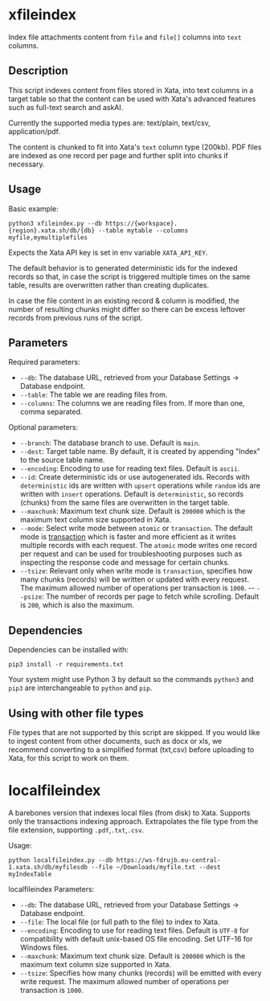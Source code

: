 # xfileindex

Index file attachments content from `file` and `file[]` columns into `text` columns.

## Description

This script indexes content from files stored in Xata, into text columns in a target table so that the content can be used with Xata's advanced features such as full-text search and askAI.

Currently the supported media types are: text/plain, text/csv, application/pdf.

The content is chunked to fit into Xata's `text` column type (200kb). PDF files are indexed as one record per page and further split into chunks if necessary.

## Usage

Basic example:

```
python3 xfileindex.py --db https://{workspace}.{region}.xata.sh/db/{db} --table mytable --columns myfile,mymultiplefiles
```

Expects the Xata API key is set in env variable `XATA_API_KEY`.

The default behavior is to generated deterministic ids for the indexed records so that, in case the script is triggered multiple times on the same table, results are overwritten rather than creating duplicates.

In case the file content in an existing record & column is modified, the number of resulting chunks might differ so there can be excess leftover records from previous runs of the script.

## Parameters

Required parameters:
- `--db`: The database URL, retrieved from your Database Settings -> Database endpoint.
- `--table`: The table we are reading files from.
- `--columns`: The columns we are reading files from. If more than one, comma separated.

Optional parameters:
- `--branch`: The database branch to use. Default is `main`.
- `--dest`: Target table name. By default, it is created by appending "Index" to the source table name.
- `--encoding`: Encoding to use for reading text files. Default is `ascii`.
- `--id`: Create deterministic ids or use autogenerated ids. Records with `deterministic` ids are written with `upsert` operations while `random` ids are written with `insert` operations. Default is `deterministic`, so records (chunks) from the same files are overwritten in the target table.
- `--maxchunk`: Maximum text chunk size. Default is `200000` which is the maximum text column size supported in Xata.
- `--mode`: Select write mode between `atomic` or `transaction`. The default mode is [transaction](https://xata.io/docs/sdk/transaction) which is faster and more efficient as it writes multiple records with each request. The `atomic` mode writes one record per request and can be used for troubleshooting purposes such as inspecting the response code and message for certain chunks.
- `--tsize`: Relevant only when write mode is `transaction`, specifies how many chunks (records) will be written or updated with every request. The maximum allowed number of operations per transaction is `1000`.
-- `--psize`: The number of records per page to fetch while scrolling. Default is `200`, which is also the maximum.

## Dependencies

Dependencies can be installed with:

```
pip3 install -r requirements.txt
```

Your system might use Python 3 by default so the commands `python3` and `pip3` are interchangeable to `python` and `pip`.

## Using with other file types

File types that are not supported by this script are skipped. If you would like to ingest content from other documents, such as docx or xls, we recommend converting to a simplified format (txt,csv) before uploading to Xata, for this script to work on them.


# localfileindex

A barebones version that indexes local files (from disk) to Xata.
Supports only the transactions indexing approach.
Extrapolates the file type from the file extension, supporting `.pdf`,`.txt`,`.csv`.

Usage:

```
python localfileindex.py --db https://ws-fdrujb.eu-central-1.xata.sh/db/myfilesdb --file ~/Downloads/myfile.txt --dest myIndexTable
```

localfileindex Parameters:

- `--db`: The database URL, retrieved from your Database Settings -> Database endpoint.
- `--file`: The local file (or full path to the file) to index to Xata.
- `--encoding`: Encoding to use for reading text files. Default is `UTF-8` for compatibility with default unix-based OS file encoding. Set UTF-16 for Windows files.
- `--maxchunk`: Maximum text chunk size. Default is `200000` which is the maximum text column size supported in Xata.
- `--tsize`: Specifies how many chunks (records) will be emitted with every write request. The maximum allowed number of operations per transaction is `1000`.